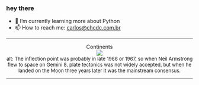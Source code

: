 ### hey there 

- :seedling: I’m currently learning more about Python
- :mailbox: How to reach me: carlos@chcdc.com.br


---


<!-- xkcd -->
<p align="center">Continents</br><img src=https://imgs.xkcd.com/comics/continents.png></br><font size =2>alt: The inflection point was probably in late 1966 or 1967, so when Neil Armstrong flew to space on Gemini 8, plate tectonics was not widely accepted, but when he landed on the Moon three years later it was the mainstream consensus.</br></font></p></table></p> 


<!-- xkcd -->
---
